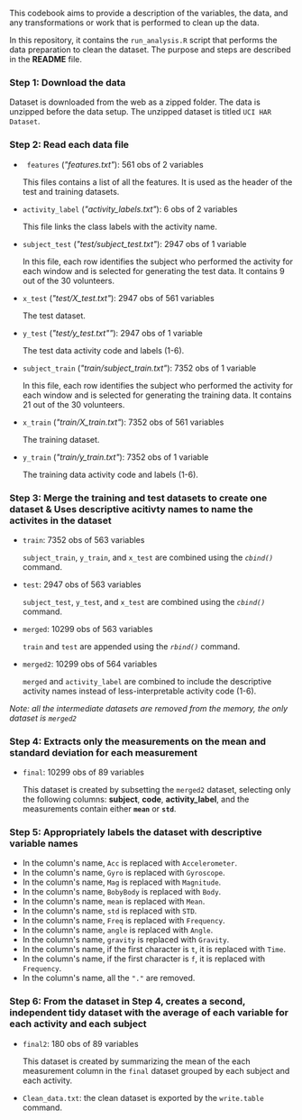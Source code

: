 This codebook aims to provide a description of the variables, the data, and any transformations or work that is performed to clean up the data.

In this repository, it contains the `run_analysis.R` script that performs the data preparation to clean the dataset. The purpose and steps are described in the **README** file.

### **Step 1: Download the data**
Dataset is downloaded from the web as a zipped folder. The data is unzipped before the data setup. The unzipped dataset is titled `UCI HAR Dataset`.

### **Step 2: Read each data file**
* ` features` (*"features.txt"*): 561 obs of 2 variables

    This files contains a list of all the features. It is used as the header of the test and training datasets.

* `activity_label` (*"activity_labels.txt"*): 6 obs of 2 variables

    This file links the class labels with the activity name. 

* `subject_test` (*"test/subject_test.txt"*): 2947 obs of 1 variable

    In this file, each row identifies the subject who performed the activity for each window and is selected for generating the test data. It contains 9 out of the 30 volunteers.

* `x_test` (*"test/X_test.txt"*): 2947 obs of 561 variables

    The test dataset.

* `y_test` (*"test/y_test.txt""*): 2947 obs of 1 variable

    The test data activity code and labels (1-6).

* `subject_train` (*"train/subject_train.txt"*): 7352 obs of 1 variable

    In this file, each row identifies the subject who performed the activity for each window and is selected for generating the training data. It contains 21 out of the 30 volunteers.

* `x_train` (*"train/X_train.txt"*): 7352 obs of 561 variables

    The training dataset.

* `y_train` (*"train/y_train.txt"*): 7352 obs of 1 variable

    The training data activity code and labels (1-6).

### **Step 3: Merge the training and test datasets to create one dataset & Uses descriptive acitivty names to name the activites in the dataset**
* `train`: 7352 obs of 563 variables
    
    `subject_train`, `y_train`, and `x_test` are combined using the *`cbind()`* command.
* `test`: 2947 obs of 563 variables

    `subject_test`, `y_test`, and `x_test` are combined using the *`cbind()`* command.
* `merged`: 10299 obs of 563 variables

    `train` and `test` are appended using the *`rbind()`* command.
* `merged2`: 10299 obs of 564 variables

    `merged` and `activity_label` are combined to include the descriptive activity names instead of less-interpretable activity code (1-6).

*Note: all the intermediate datasets are removed from the memory, the only dataset is `merged2`* 

### **Step 4: Extracts only the measurements on the mean and standard deviation for each measurement**
* `final`: 10299 obs of 89 variables

    This dataset is created by subsetting the `merged2` dataset, selecting only the following columns: **subject**, **code**, **activity_label**, and the measurements contain either **`mean`** or **`std`**.

### **Step 5: Appropriately labels the dataset with descriptive variable names**
* In the column's name, `Acc` is replaced with `Accelerometer`.
* In the column's name, `Gyro` is replaced with `Gyroscope`.
* In the column's name, `Mag` is replaced with `Magnitude`.
* In the column's name, `BobyBody` is replaced with `Body`.
* In the column's name, `mean` is replaced with `Mean`.
* In the column's name, `std` is replaced with `STD`.
* In the column's name, `Freq` is replaced with `Frequency`.
* In the column's name, `angle` is replaced with `Angle`.
* In the column's name, `gravity` is replaced with `Gravity`.
* In the column's name, if the first character is `t`, it is replaced with `Time`.
* In the column's name, if the first character is `f`, it is replaced with `Frequency`.
* In the column's name, all the `"."` are removed.

### **Step 6: From the dataset in Step 4, creates a second, independent tidy dataset with the average of each variable for each activity and each subject**
* `final2`: 180 obs of 89 variables

    This dataset is created by summarizing the mean of the each measurement column in the `final` dataset grouped by each subject and each activity.
* `Clean_data.txt`: the clean dataset is exported by the `write.table` command.